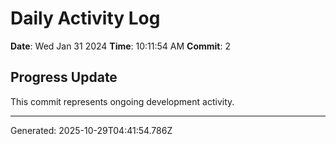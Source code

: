 # Daily Activity Log

**Date**: Wed Jan 31 2024
**Time**: 10:11:54 AM
**Commit**: 2

## Progress Update

This commit represents ongoing development activity.

---
Generated: 2025-10-29T04:41:54.786Z
